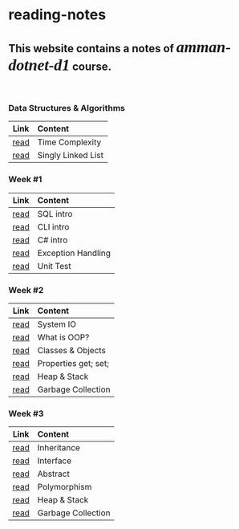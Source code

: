 # reading-notes

## This website contains a notes of *<span style="font-family:Papyrus; font-size:1.5em">amman-dotnet-d1</span>* course.

<br>

### Data Structures & Algorithms

|Link|Content|
|:-: | :-    |
|[read](DSA/Complexity.md)|Time Complexity|
|[read](DSA/SinglyLinkedList.md)|Singly Linked List|

### Week #1

|Link|Content|
|:-: | :-    |
|[read](week1/SQL.md)|SQL intro|
|[read](week1/CLI.md)|CLI intro|
|[read](week1/CSharp.md)|C# intro|
|[read](week1/ExceptionHandling.md)|Exception Handling|
|[read](week1/UnitTest.md)|Unit Test|

### Week #2

|Link|Content|
|:-: | :-    |
|[read](week2/SystemIO.md)|System IO|
|[read](week2/OOP/OOP.md)|What is OOP?|
|[read](week2/OOP/ClassesObjects.md)|Classes & Objects|
|[read](week2/Properties.md)|Properties get; set;|
|[read](week2/HeapStack.md)|Heap & Stack|
|[read](week2/GarbageCollection.md)|Garbage Collection|

### Week #3

|Link|Content|
|:-: | :-    |
|[read](week3/Inheritance.md)|Inheritance|
|[read](week3/Interface.md)|Interface|
|[read](week3/Abstract.md)|Abstract|
|[read](week3/Polymorphism.md)|Polymorphism|
|[read](week2/HeapStack.md)|Heap & Stack|
|[read](week2/GarbageCollection.md)|Garbage Collection|

